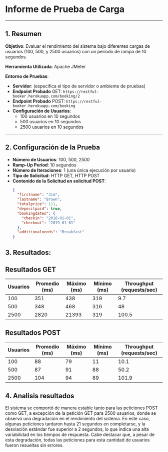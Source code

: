 # Informe de Prueba de Carga

---

## 1. Resumen

**Objetivo**: Evaluar el rendimiento del sistema bajo diferentes cargas de usuarios (100, 500, y 2500 usuarios) con un período de rampa de 10 segundos.

**Herramienta Utilizada**: Apache JMeter

**Entorno de Pruebas**:
- **Servidor**: (especifica el tipo de servidor o ambiente de pruebas)
- **Endpoint Probado** GET: `https://restful-booker.herokuapp.com/booking/2`
- **Endpoint Probado** POST: `https://restful-booker.herokuapp.com/booking`
- **Configuración de Usuarios**:
  - 100 usuarios en 10 segundos
  - 500 usuarios en 10 segundos
  - 2500 usuarios en 10 segundos

---

## 2. Configuración de la Prueba

- **Número de Usuarios**: 100, 500, 2500
- **Ramp-Up Period**: 10 segundos
- **Número de Iteraciones**: 1 (una única ejecución por usuario)
- **Tipo de Solicitud**: HTTP GET, HTTP POST
- **Contenido de la Solicitud en solicitud POST**: 
  ```json
  {
    "firstname": "Jim",
    "lastname": "Brown",
    "totalprice": 111,
    "depositpaid": true,
    "bookingdates": {
      "checkin": "2018-01-01",
      "checkout": "2019-01-01"
    },
    "additionalneeds": "Breakfast"
  }
  ```  
## 3. Resultados:

## Resultados GET

| Usuarios | Promedio (ms) | Máximo (ms) | Mínimo (ms) | Throughput (requests/sec) |
|----------|---------------|-------------|-------------|----------------------------|
| 100      | 351           | 438         | 319         | 9.7                        |
| 500      | 348           | 468         | 316         | 48                         |
| 2500     | 2820          | 21393       | 319         | 100.5                      |

## Resultados POST

| Usuarios | Promedio (ms) | Máximo (ms) | Mínimo (ms) | Throughput (requests/sec) |
|----------|---------------|-------------|-------------|----------------------------|
| 100      | 88            | 79          | 11          | 10.1                       |
| 500      | 87            | 91          | 88          | 50.2                       |
| 2500     | 104           | 94          | 89          | 101.9                      |

  
## 4. Analisis resultados  
El sistema se comportó de manera estable tanto para las peticiones POST como GET, a excepción de la petición GET para 2500 usuarios, donde se observó una degradación en el rendimiento del sistema. En este caso, algunas peticiones tardaron hasta 21 segundos en completarse, y la desviación estándar fue superior a 2 segundos, lo que indica una alta variabilidad en los tiempos de respuesta. Cabe destacar que, a pesar de esta degradación, todas las peticiones para esta cantidad de usuarios fueron resueltas sin errores.
